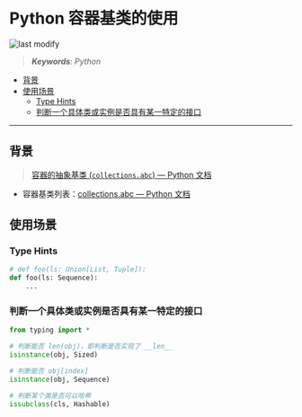 Python 容器基类的使用
===
<!--START_SECTION:badge-->

![last modify](https://img.shields.io/static/v1?label=last%20modify&message=2025-08-03%2022%3A42%3A16&color=yellowgreen&style=flat-square)

<!--END_SECTION:badge-->
<!--info
top: false
draft: false
hidden: false
tag: [python]
-->

> ***Keywords**: Python*

<!--START_SECTION:paper_title-->
<!--END_SECTION:paper_title-->

<!--START_SECTION:toc-->
- [背景](#背景)
- [使用场景](#使用场景)
    - [Type Hints](#type-hints)
    - [判断一个具体类或实例是否具有某一特定的接口](#判断一个具体类或实例是否具有某一特定的接口)
<!--END_SECTION:toc-->

---

## 背景
> [容器的抽象基类 (`collections.abc`) — Python 文档](https://docs.python.org/zh-cn/3/library/collections.abc.html#collections-abstract-base-classes)  

- 容器基类列表：[collections.abc — Python 文档](https://docs.python.org/zh-cn/3/library/collections.abc.html)


## 使用场景

### Type Hints

```python
# def foo(ls: Union[List, Tuple]):
def foo(ls: Sequence):
    ...
```

### 判断一个具体类或实例是否具有某一特定的接口

```python
from typing import *

# 判断能否 len(obj)，即判断是否实现了 __len__
isinstance(obj, Sized)

# 判断能否 obj[index]
isinstance(obj, Sequence)

# 判断某个类是否可以哈希
issubclass(cls, Hashable)
```
